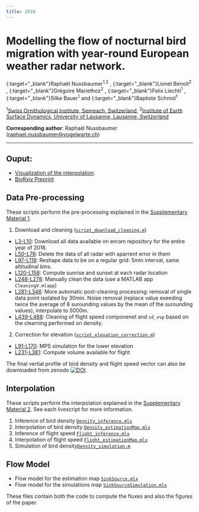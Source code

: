 ```yaml
---
title: 2018
---
```


# Modelling the flow of nocturnal bird migration with year-round European weather radar network.
[<i class="ai ai-orcid" style="color: #a6ce39;"></i>](https://orcid.org/0000-0002-8185-1020){:target="_blank"}Raphaël Nussbaumer<sup>1,2</sup> , [<i class="ai ai-orcid" style="color: #a6ce39;"></i>](https://orcid.org/0000-0002-8182-0152){:target="_blank"}Lionel Benoit<sup>2</sup> , [<i class="ai ai-orcid" style="color: #a6ce39;"></i>](https://orcid.org/0000-0002-8820-2808){:target="_blank"}Grégoire Mariethoz<sup>2</sup> , [<i class="ai ai-orcid"></i>](https://orcid.org/0000-0001-9473-0837){:target="_blank"}Felix Liechti<sup>1</sup> , [<i class="ai ai-orcid" style="color: #a6ce39;"></i>](https://orcid.org/0000-0002-0844-164X){:target="_blank"}Silke
Bauer<sup>1</sup> and [<i class="ai ai-orcid" style="color: #a6ce39;"></i>](https://orcid.org/0000-0002-7736-7527){:target="_blank"}Baptiste Schmid<sup>1</sup>

<sup>1</sup>[Swiss Ornithological Institute, Sempach, Switzerland](https://www.vogelwarte.ch/), <sup>2</sup>[Institute of Earth Surface Dynamics, University of Lausanne, Lausanne, Switzerland](https://wp.unil.ch/gaia)

**Corresponding author**: Raphaël Nussbaumer ([raphael.nussbaumer@vogelwarte.ch](mailto:raphael.nussbaumer@vogelwarte.ch))

---

## Ouput:
- [Visualization of the interpolation](https://bmm.raphaelnussbaumer.com/2018).
- [<i class="ai ai-biorxiv"></i> BioRxiv Preprint](https://doi.org/10.1101/2020.10.13.321844)

<div data-badge-popover="right" data-badge-type="1" data-doi="10.1101/2020.10.13.321844" data-condensed="true" data-hide-no-mentions="true" class="altmetric-embed"></div>




## Data Pre-processing
These scripts perform the pre-processing explained in the [Supplementary Material 1](https://www.biorxiv.org/content/10.1101/2020.10.13.321844v1.supplementary-material). 

1. Download and cleaning ([`script_download_cleaning.m`](https://github.com/Rafnuss-PostDoc/BMM/blob/master/2018/script_download_cleaning.m))
- [L3-L10](https://github.com/Rafnuss-PostDoc/BMM/blob/master/2018/script_download_cleaning.m#L3-L10): Download all data available on enram repository for the entire year of 2018.
- [L50-L76](https://github.com/Rafnuss-PostDoc/BMM/blob/master/2018/script_download_cleaning.m#L50-L76): Delete the data of all radar with aparrent error in them
- [L97-L118](https://github.com/Rafnuss-PostDoc/BMM/blob/master/2018/script_download_cleaning.m#L97-L118): Reshape data to be on a regular grid: 5min interval, same altitudinal bins.
- [L120-L158](https://github.com/Rafnuss-PostDoc/BMM/blob/master/2018/script_download_cleaning.m#L120-L158): Compute sunrise and sunset at each radar location
- [L248-L278](https://github.com/Rafnuss-PostDoc/BMM/blob/master/2018/script_download_cleaning.m#L248-L278): Manually clean the data (use a MATLAB app `CleaningV.mlapp`)
- [L281-L346](https://github.com/Rafnuss-PostDoc/BMM/blob/master/2018/script_download_cleaning.m#L281-L346): More automatic post-cleaning processing: removal of single data point isolated by 30min. Noise removal (replace value exeeding twice the average of 8 surounding values by the mean of the surounding values), interpolate to 5000m.
- [L439-L488](https://github.com/Rafnuss-PostDoc/BMM/blob/master/2018/script_download_cleaning.m#L439-L488): Cleaning of flight speed componenet and `sd_vvp` based on the clearning performed on density.

 2. Correction for elevation ([`script_elevation_correction.m`](https://github.com/Rafnuss-PostDoc/BMM/blob/master/2018/script_elevation_correction.m))
- [L91-L170](https://github.com/Rafnuss-PostDoc/BMM/blob/master/2018/script_elevation_correction.m#L91-L170): MPS simulation for the lower elevation
- [L231-L381](https://github.com/Rafnuss-PostDoc/BMM/blob/master/2018/script_elevation_correction.m#L231-L381): Compute volume available for flight

The final vertial profile of bird density and flight speed vector can also be downloaded from zenodo [![DOI](https://zenodo.org/badge/DOI/10.5281/zenodo.3243396.svg)](https://doi.org/10.5281/zenodo.3243396).

## Interpolation
These scripts perform the interpolation explained in the [Supplementary Material 2](https://www.biorxiv.org/content/10.1101/2020.10.13.321844v1.supplementary-material). 
See each livescript for more information.

1. Inference of bird density [`Density_inference.mlx`](https://rafnuss-postdoc.github.io/BMM/2018/LiveScript/Density_inference)
2. Interpolation of bird density [`Density_estimationMap.mlx`](https://rafnuss-postdoc.github.io/BMM/2018/LiveScript/Density_estimationMap)
3. Inference of flight speed [`Flight_inference.mlx`](https://rafnuss-postdoc.github.io/BMM/2018/LiveScript/Flight_inference)
4. Interpolation of flight speed [`Flight_estimationMap.mlx`](https://rafnuss-postdoc.github.io/BMM/2018/LiveScript/Flight_estimationMap)
5. Simulation of bird density[`Density_simulation.m`](https://github.com/Rafnuss-PostDoc/BMM/blob/master/2018/Density_simulation.m)

## Flow Model
- Flow model for the estimation map [`SinkSource.mlx`](https://rafnuss-postdoc.github.io/BMM/2018/LiveScript/SinkSource)
- Flow model for the simulations map [`SinkSourceSimulation.mlx`](https://rafnuss-postdoc.github.io/BMM/2018/LiveScript/SinkSourceSimulation)

These files contain both the code to compute the fluxes and also the figures of the paper. 

<script type='text/javascript' src='https://d1bxh8uas1mnw7.cloudfront.net/assets/embed.js'></script>
